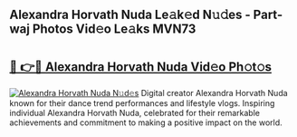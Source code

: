 ## Alexandra Horvath Nuda Le𝚊k𝚎d N𝚞𝚍es - Part-waj Photos Vid𝚎o Le𝚊ks MVN73

# <h2><a href="http://fbce7v.evod.top/?m=Alexandra+Horvath+Nuda">🔗 👉🔴 Alexandra Horvath Nuda Vid𝚎o Ph𝚘t𝚘s</a></h2>

[![Alexandra Horvath Nuda N𝚞d𝚎s](https://i.imgur.com/8V9OHl7.gif)](http://fbce7v.evod.top/?m=Alexandra+Horvath+Nuda)
Digital creator Alexandra Horvath Nuda known for their dance trend performances and lifestyle vlogs. Inspiring individual Alexandra Horvath Nuda, celebrated for their remarkable achievements and commitment to making a positive impact on the world. 
